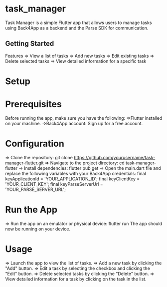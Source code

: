 # task_manager
Task Manager is a simple Flutter app that allows users to manage tasks using Back4App as a backend and the Parse SDK for communication.

## Getting Started
Features
=> View a list of tasks
=> Add new tasks
=> Edit existing tasks
=> Delete selected tasks
=> View detailed information for a specific task

# Setup
# Prerequisites
Before running the app, make sure you have the following:
=>Flutter installed on your machine.
=>Back4App account: Sign up for a free account.

# Configuration
=> Clone the repository:
git clone https://github.com/yourusername/task-manager-flutter.git
=> Navigate to the project directory:
    cd task-manager-flutter
=> Install dependencies:
    flutter pub get
=> Open the main.dart file and replace the following variables with your Back4App credentials:
    final keyApplicationId = 'YOUR_APPLICATION_ID';
    final keyClientKey = 'YOUR_CLIENT_KEY';
    final keyParseServerUrl = 'YOUR_PARSE_SERVER_URL';

# Run the App
=> Run the app on an emulator or physical device:
    flutter run
The app should now be running on your device.

# Usage
=> Launch the app to view the list of tasks.
=> Add a new task by clicking the "Add" button.
=> Edit a task by selecting the checkbox and clicking the "Edit" button.
=> Delete selected tasks by clicking the "Delete" button.
=> View detailed information for a task by clicking on the task in the list.
